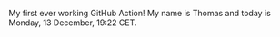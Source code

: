My first ever working GitHub Action!
My name is Thomas and today is Monday, 13 December, 19:22 CET. 
